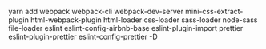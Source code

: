yarn add webpack webpack-cli webpack-dev-server mini-css-extract-plugin html-webpack-plugin html-loader css-loader sass-loader node-sass file-loader eslint eslint-config-airbnb-base eslint-plugin-import prettier eslint-plugin-prettier eslint-config-prettier  -D
